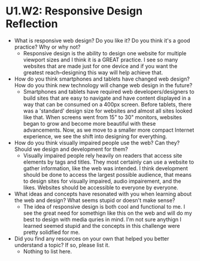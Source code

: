 # U1.W2: Responsive Design Reflection

* What is responsive web design? Do you like it?  Do you think it's a good practice? Why or why not?
	* Responsive design is the ability to design one website for multiple viewport sizes and I think it is a GREAT practice. I see so many websites that are made just for one device and if you want the greatest reach–designing this way will help achieve that. 
* How do you think smartphones and tablets have changed web design? How do you think new technology will change web design in the future?
	* Smartphones and tablets have required web developers/designers to build sites that are easy to navigate and have content displayed in a way that can be consumed on a 400px screen. Before tablets, there was a 'standard' design size for websites and almost all sites looked like that. When screens went from 15" to 30" monitors, websites began to grow and become more beautiful with these advancements. Now, as we move to a smaller more compact Internet experience, we see the shift into designing for everything.
* How do you think visually impaired people use the web? Can they? Should we design and development for them?
	* Visually impaired people rely heavily on readers that access site elements by tags and titles. They most certainly can use a website to gather information, like the web was intended. I think development should be done to access the largest possible audience, that means to design sites for visually impaired, audio impairement, and the likes. Websites should be accessible to everyone by everyone.
* What ideas and concepts have resonated with you when learning about the web and design? What seems stupid or doesn't make sense?
	* The idea of responsive design is both cool and functional to me. I see the great need for somethign like this on the web and will do my best to design with media quries in mind. I'm not sure anythign I learned seemed stupid and the concepts in this challenge were pretty solidfied for me.
* Did you find any resources on your own that helped you better understand a topic? If so, please list it.
	* Nothing to list here.